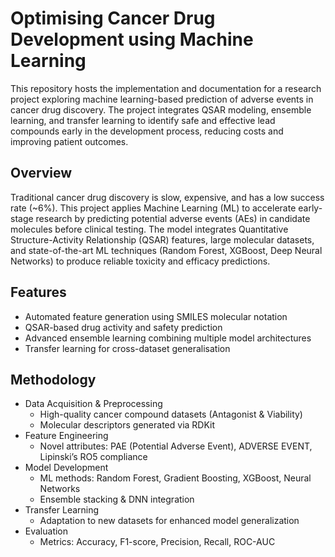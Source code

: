 # Optimising Cancer Drug Development using Machine Learning
This repository hosts the implementation and documentation for a research project exploring machine learning-based prediction of adverse events in cancer drug discovery.
The project integrates QSAR modeling, ensemble learning, and transfer learning to identify safe and effective lead compounds early in the development process, reducing costs and improving patient outcomes.
## Overview
Traditional cancer drug discovery is slow, expensive, and has a low success rate (~6%).
This project applies Machine Learning (ML) to accelerate early-stage research by predicting potential adverse events (AEs) in candidate molecules before clinical testing.
The model integrates Quantitative Structure-Activity Relationship (QSAR) features, large molecular datasets, and state-of-the-art ML techniques (Random Forest, XGBoost, Deep Neural Networks) to produce reliable toxicity and efficacy predictions.
## Features
* Automated feature generation using SMILES molecular notation
* QSAR-based drug activity and safety prediction
* Advanced ensemble learning combining multiple model architectures
* Transfer learning for cross-dataset generalisation
## Methodology
* Data Acquisition & Preprocessing
  - High-quality cancer compound datasets (Antagonist & Viability)
  - Molecular descriptors generated via RDKit
* Feature Engineering
  - Novel attributes: PAE (Potential Adverse Event), ADVERSE EVENT, Lipinski’s RO5 compliance
* Model Development
  - ML methods: Random Forest, Gradient Boosting, XGBoost, Neural Networks
  - Ensemble stacking & DNN integration
* Transfer Learning
  - Adaptation to new datasets for enhanced model generalization
* Evaluation
  - Metrics: Accuracy, F1-score, Precision, Recall, ROC-AUC
